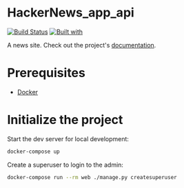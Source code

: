 # HackerNews_app_api

[![Build Status](https://travis-ci.org/Expression-lex/HackerNews_app_api.svg?branch=master)](https://travis-ci.org/Expression-lex/HackerNews_app_api)
[![Built with](https://img.shields.io/badge/Built_with-Cookiecutter_Django_Rest-F7B633.svg)](https://github.com/agconti/cookiecutter-django-rest)

A news site. Check out the project's [documentation](http://Expression-lex.github.io/HackerNews_app_api/).

# Prerequisites

- [Docker](https://docs.docker.com/docker-for-mac/install/)

# Initialize the project

Start the dev server for local development:

```bash
docker-compose up
```

Create a superuser to login to the admin:

```bash
docker-compose run --rm web ./manage.py createsuperuser
```
